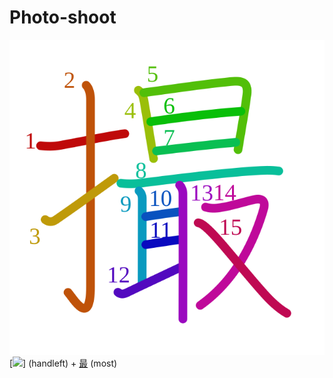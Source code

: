 # Photo-shoot
![64ae](../kanji-colorize/64ae.svg)
[![](http://www.kanjidamage.com/assets/radsmall/hand-aafaca9c6c732e8c5cbc36a76c32a05e6a94bf3bd18976c360e42bf73dc0c1cd.jpg)] (handleft) + [最](最.md) (most) 